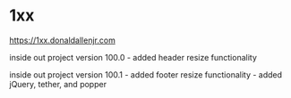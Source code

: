 # 1xx

https://1xx.donaldallenjr.com

inside out project version 100.0
	- added header resize functionality
	
inside out project version 100.1
	- added footer resize functionality
	- added jQuery, tether, and popper
